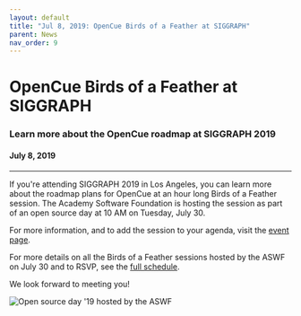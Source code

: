 ```yaml
---
layout: default
title: "Jul 8, 2019: OpenCue Birds of a Feather at SIGGRAPH"
parent: News
nav_order: 9
---
```


# OpenCue Birds of a Feather at SIGGRAPH

### Learn more about the OpenCue roadmap at SIGGRAPH 2019

#### July 8, 2019

---

If you're attending SIGGRAPH 2019 in Los Angeles, you can learn more about
the roadmap plans for OpenCue at an hour long Birds of a Feather session.
The Academy Software Foundation is hosting the session as part of an open
source day at 10 AM on Tuesday, July 30.

For more information, and to add the session to your agenda, visit the
[event page](https://s2019.siggraph.org/presentation/?id=bof_122&sess=sess297).

For more details on all the Birds of a Feather sessions hosted by
the ASWF on July 30 and to RSVP, see the
[full schedule](https://www.aswf.io/siggraph2019/).

We look forward to meeting you!

![Open source day '19 hosted by the ASWF](/assets/images/news/OpenSourceDay_SocialCard_final.png)